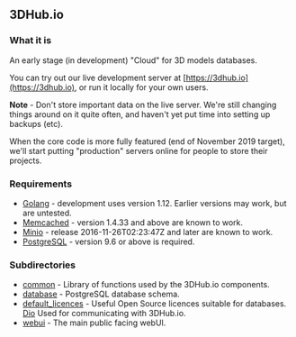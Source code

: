 ## 3DHub.io

### What it is

An early stage (in development) "Cloud" for 3D models databases.

You can try out our live development server at [https://3dhub.io](https://3dhub.io), or run it locally for your own
users.

**Note** - Don't store important data on the live server.  We're still changing things
around on it quite often, and haven't yet put time into setting up backups (etc).

When the core code is more fully featured (end of November 2019 target), we'll start
putting "production" servers online for people to store their projects.

<!-- 
### Screenshot

<img src="https://github.com/sqlitebrowser/db4s-screenshots/raw/master/dbhub/2017-08-10/00-database_view_page.png" alt="3DHub.io Screenshot" align="middle" width="550px" />

-->

### Requirements

* [Golang](https://golang.org) - development uses version 1.12.  Earlier versions may work, but are untested.
* [Memcached](https://memcached.org) - version 1.4.33 and above are known to work.
* [Minio](https://minio.io) - release 2016-11-26T02:23:47Z and later are known to work.
* [PostgreSQL](https://www.postgresql.org) - version 9.6 or above is required.

### Subdirectories

* [common](common/) - Library of functions used by the 3DHub.io components.
* [database](database/) - PostgreSQL database schema.
* [default_licences](default_licences/) - Useful Open Source licences suitable for databases.
  [Dio](https://github.com/sqlitebrowser/dio) Used for communicating with 3DHub.io.
* [webui](webui/) - The main public facing webUI.

